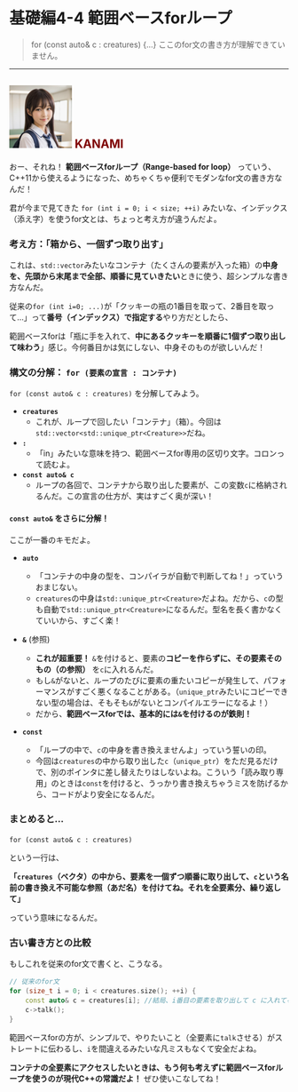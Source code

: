 # 基礎編4-4 範囲ベースforループ
> for (const auto& c : creatures) {...}
> ここのfor文の書き方が理解できていません。

***
## ![](./img/KANAMI.png "KANAMI") <font color="Maroon">KANAMI</font>

おー、それね！
**範囲ベースforループ（Range-based for loop）** っていう、C++11から使えるようになった、めちゃくちゃ便利でモダンなfor文の書き方なんだ！

君が今まで見てきた `for (int i = 0; i < size; ++i)` みたいな、インデックス（添え字）を使うfor文とは、ちょっと考え方が違うんだよ。

### 考え方：「箱から、一個ずつ取り出す」

これは、`std::vector`みたいなコンテナ（たくさんの要素が入った箱）の**中身を、先頭から末尾まで全部、順番に見ていきたい**ときに使う、超シンプルな書き方なんだ。

従来の`for (int i=0; ...)`が「クッキーの瓶の1番目を取って、2番目を取って…」って**番号（インデックス）で指定する**やり方だとしたら、

範囲ベースforは「瓶に手を入れて、**中にあるクッキーを順番に1個ずつ取り出して味わう**」感じ。今何番目かは気にしない、中身そのものが欲しいんだ！

### 構文の分解： `for (要素の宣言 : コンテナ)`

`for (const auto& c : creatures)` を分解してみよう。

* **`creatures`**
    * これが、ループで回したい「コンテナ」（箱）。今回は`std::vector<std::unique_ptr<Creature>>`だね。
* **`:`**
    * 「in」みたいな意味を持つ、範囲ベースfor専用の区切り文字。コロンって読むよ。
* **`const auto& c`**
    * ループの各回で、コンテナから取り出した要素が、この変数`c`に格納されるんだ。この宣言の仕方が、実はすごく奥が深い！

#### `const auto&` をさらに分解！

ここが一番のキモだよ。

* **`auto`**
    * 「コンテナの中身の型を、コンパイラが自動で判断してね！」っていうおまじない。
    * `creatures`の中身は`std::unique_ptr<Creature>`だよね。だから、`c`の型も自動で`std::unique_ptr<Creature>`になるんだ。型名を長く書かなくていいから、すごく楽！

* **`&`** (参照)
    * **これが超重要！** `&`を付けると、要素の**コピーを作らずに、その要素そのもの（の参照）** を`c`に入れるんだ。
    * もし`&`がないと、ループのたびに要素の重たいコピーが発生して、パフォーマンスがすごく悪くなることがある。（`unique_ptr`みたいにコピーできない型の場合は、そもそも`&`がないとコンパイルエラーになるよ！）
    * だから、**範囲ベースforでは、基本的には`&`を付けるのが鉄則！**

* **`const`**
    * 「ループの中で、`c`の中身を書き換えませんよ」っていう誓いの印。
    * 今回は`creatures`の中から取り出した`c`（`unique_ptr`）をただ見るだけで、別のポインタに差し替えたりはしないよね。こういう「読み取り専用」のときは`const`を付けると、うっかり書き換えちゃうミスを防げるから、コードがより安全になるんだ。

### まとめると…

`for (const auto& c : creatures)`

という一行は、

**「`creatures`（ベクタ）の中から、要素を一個ずつ順番に取り出して、`c`という名前の書き換え不可能な参照（あだ名）を付けてね。それを全要素分、繰り返して」**

っていう意味になるんだ。

### 古い書き方との比較

もしこれを従来のfor文で書くと、こうなる。

```cpp
// 従来のfor文
for (size_t i = 0; i < creatures.size(); ++i) {
    const auto& c = creatures[i]; //結局、i番目の要素を取り出して c に入れてる
    c->talk();
}
```
範囲ベースforの方が、シンプルで、やりたいこと（全要素に`talk`させる）がストレートに伝わるし、`i`を間違えるみたいな凡ミスもなくて安全だよね。

**コンテナの全要素にアクセスしたいときは、もう何も考えずに範囲ベースforループを使うのが現代C++の常識だよ！** ぜひ使いこなしてね！
